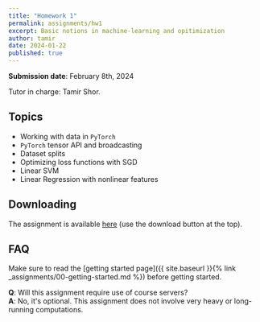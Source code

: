 ```yaml
---
title: "Homework 1"
permalink: assignments/hw1
excerpt: Basic notions in machine-learning and opitimization
author: tamir
date: 2024-01-22
published: true
---
```


**Submission date**: February  8th, 2024

Tutor in charge: Tamir Shor.

## Topics

- Working with data in `PyTorch`
- `PyTorch` tensor API and broadcasting
- Dataset splits
- Optimizing loss functions with SGD
- Linear SVM
- Linear Regression with nonlinear features

## Downloading

The assignment is available
[here](https://technionmail-my.sharepoint.com/:u:/g/personal/tamir_shor_campus_technion_ac_il/Ea5HnFAe-udEm0eJQFSn7AUBcIpv822KKLnpqEFlaQo4Rw?e=LFfnGy)
(use the download button at the top).

## FAQ

Make sure to read the [getting started page]({{ site.baseurl }}{% link _assignments/00-getting-started.md %})
before getting started.

**Q**: Will this assignment require use of course servers?  
**A**: No, it's optional. This assignment does not involve very heavy or long-running
computations.


